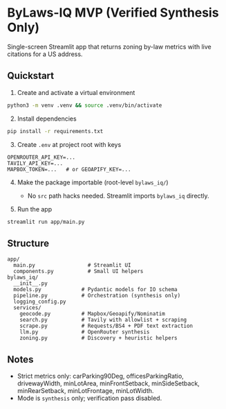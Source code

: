 # ByLaws-IQ MVP (Verified Synthesis Only)

Single-screen Streamlit app that returns zoning by-law metrics with live citations for a US address.

## Quickstart

1) Create and activate a virtual environment
```bash
python3 -m venv .venv && source .venv/bin/activate
```

2) Install dependencies
```bash
pip install -r requirements.txt
```

3) Create `.env` at project root with keys
```
OPENROUTER_API_KEY=...
TAVILY_API_KEY=...
MAPBOX_TOKEN=...   # or GEOAPIFY_KEY=...
```

4) Make the package importable (root-level `bylaws_iq/`)
   - No `src` path hacks needed. Streamlit imports `bylaws_iq` directly.

5) Run the app
```bash
streamlit run app/main.py
```

## Structure
```
app/
  main.py                 # Streamlit UI
  components.py           # Small UI helpers
bylaws_iq/
  __init__.py
  models.py             # Pydantic models for IO schema
  pipeline.py           # Orchestration (synthesis only)
  logging_config.py
  services/
    geocode.py          # Mapbox/Geoapify/Nominatim
    search.py           # Tavily with allowlist + scraping
    scrape.py           # Requests/BS4 + PDF text extraction
    llm.py              # OpenRouter synthesis
    zoning.py           # Discovery + heuristic helpers
```

## Notes
- Strict metrics only: carParking90Deg, officesParkingRatio, drivewayWidth, minLotArea, minFrontSetback, minSideSetback, minRearSetback, minLotFrontage, minLotWidth.
- Mode is `synthesis` only; verification pass disabled.
